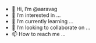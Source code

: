 - 👋 Hi, I’m @aaravag
- 👀 I’m interested in ...
- 🌱 I’m currently learning ...
- 💞️ I’m looking to collaborate on ...
- 📫 How to reach me ...

<!---
aaravag/aaravag is a ✨ special ✨ repository because its `README.md` (this file) appears on your GitHub profile.
You can click the Preview link to take a look at your changes.
--->
